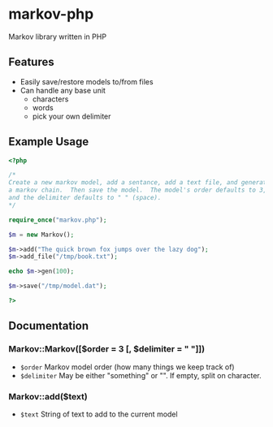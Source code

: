 # markov-php
Markov library written in PHP

## Features
 - Easily save/restore models to/from files
 - Can handle any base unit
   - characters
   - words
   - pick your own delimiter

## Example Usage
```php
<?php

/*
Create a new markov model, add a sentance, add a text file, and generate
a markov chain.  Then save the model.  The model's order defaults to 3,
and the delimiter defaults to " " (space).
*/

require_once("markov.php");

$m = new Markov();

$m->add("The quick brown fox jumps over the lazy dog");
$m->add_file("/tmp/book.txt");

echo $m->gen(100);

$m->save("/tmp/model.dat");

?>
```
## Documentation

### Markov::Markov([$order = 3 [, $delimiter = " "]])
- `$order`		Markov model order (how many things we keep track of)
- `$delimiter`	May be either "something" or "".  If empty, split on character.

### Markov::add($text)
- `$text`		String of text to add to the current model

